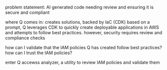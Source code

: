 problem statement: AI generated code needing review and ensuring it is secure and compliant

where Q comes in: creates solutions, backed by IaC (CDK) based on a prompt,
Q leverages CDK to quickly create deployable applications in AWS and attempts
to follow best practices. however, security requires review and compliance checks

how can I validate that the IAM policies Q has created follow best practices?
how can I trust the IAM policies?

enter Q accewss analyzer, a utility to review IAM policies and validate them

